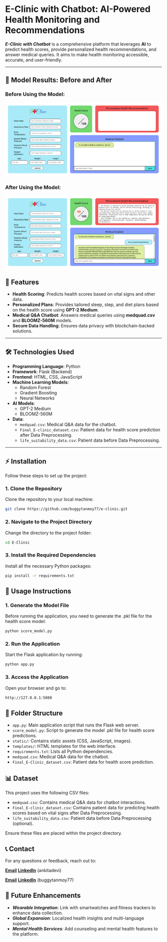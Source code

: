 # E-Clinic with Chatbot: AI-Powered Health Monitoring and Recommendations

***E-Clinic with Chatbot*** is a comprehensive platform that leverages **AI** to predict health scores, provide personalized health recommendations, and answer medical queries. It aims to make health monitoring accessible, accurate, and user-friendly.

---
## 📸 **Model Results: Before and After**

### **Before Using the Model:**

![Before Model](images/before_model.png)

### **After Using the Model:**

![After Model](images/after_model.png)

## 🚀 Features

- **Health Scoring**: Predicts health scores based on vital signs and other data.
- **Personalized Plans**: Provides tailored sleep, step, and diet plans based on the health score using **GPT-2 Medium**.
- **Medical Q&A Chatbot**: Answers medical queries using **medquad.csv** and **BLOOMZ-560M** models.
- **Secure Data Handling**: Ensures data privacy with blockchain-backed solutions.

---

## 🛠 Technologies Used

- **Programming Language**: Python
- **Framework**: Flask (Backend)
- **Frontend**: HTML, CSS, JavaScript
- **Machine Learning Models**:
  - Random Forest
  - Gradient Boosting
  - Neural Networks
- **AI Models**:
  - GPT-2 Medium
  - BLOOMZ-560M
- **Data**:
  - `medquad.csv`: Medical Q&A data for the chatbot.
  - `Final_E-clinic_dataset.csv`: Patient data for health score prediction after Data Preprocessing.
  - `life_suitability_data.csv`: Patient data before Data Preprocessing.
---

## ⚡ Installation

Follow these steps to set up the project:

### 1. Clone the Repository

Clone the repository to your local machine:
```bash
git clone https://github.com/buggytanmoy77/e-clinic.git
```

### 2. Navigate to the Project Directory
Change the directory to the project folder:

```bash
cd E-Clinic
```
### 3. Install the Required Dependencies
Install all the necessary Python packages:

```bash
pip install -r requirements.txt
```
## 🚀 Usage Instructions
### 1. Generate the Model File
Before running the application, you need to generate the .pkl file for the health score model:

```bash
python score_model.py
```
### 2. Run the Application
Start the Flask application by running:
```bash
python app.py
```
### 3. Access the Application
Open your browser and go to:
```bash
http://127.0.0.1:5000
```
## 📂 Folder Structure
- `app.py`: Main application script that runs the Flask web server.
- `score_model.py`: Script to generate the model .pkl file for health score predictions.
- `static/`: Contains static assets (CSS, JavaScript, images).
- `templates/`: HTML templates for the web interface.
- `requirements.txt`: Lists all Python dependencies.
- `medquad.csv`: Medical Q&A data for the chatbot.
- `Final_E-Clinic_dataset.csv`: Patient data for health score prediction.

## 📊 Dataset
This project uses the following CSV files:

 - `medquad.csv`:  Contains medical Q&A data for chatbot interactions.
 - `Final_E-clinic_dataset.csv`:  Contains patient data for predicting health scores based on vital signs after Data Preprocessing.
 - `life_suitability_data.csv`: Patient data before Data Preprocessing (optional).

Ensure these files are placed within the project directory.

## 📞 Contact
For any questions or feedback, reach out to:

[**Email**](mailto:ad2004ankita@gmail.com)
[**LinkedIn**](https://www.linkedin.com/in/ankita-devi-24421726a/) (ankitadevi)

[**Email**](mailto:talukdartanmay116@gmail.com)
[**LinkedIn**](https://www.linkedin.com/in/tanmoy-talukdar-330a78281/) (buggytanmoy77)

## 🎯 Future Enhancements
- ***Wearable Integration***: Link with smartwatches and fitness trackers to enhance data collection.
- ***Global Expansion***: Localized health insights and multi-language support.
- ***Mental Health Services***: Add counseling and mental health features to the platform.



